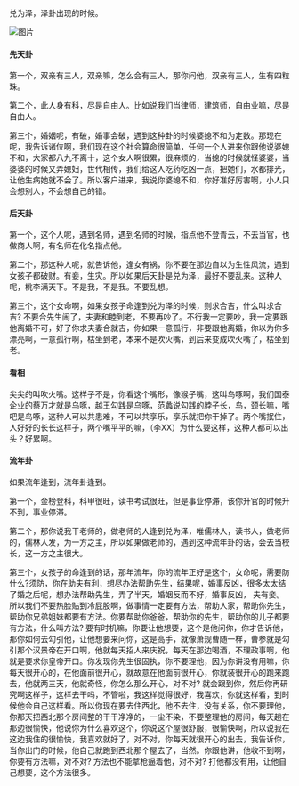 兑为泽，泽卦出现的时候。

![图片](../img/兑为泽.png)

#### 先天卦

第一个，双亲有三人，双亲嘛，怎么会有三人，那你问他，双亲有三人，生有四粒珠。

第二个，此人身有科，尽是自由人。比如说我们当律师，建筑师，自由业嘛，尽是自由人。

第三个，婚姻呢，有破，婚事会破，遇到这种卦的时候婆媳不和为定数。那现在呢，我告诉诸位啊，我们现在这个社会算命很简单，任何一个人进来你跟他说婆媳不和，大家都八九不离十，这个女人啊很累，很麻烦的，当媳的时候就怪婆婆，当婆婆的时候又弄媳妇，世代相传，我们给这人吃药吃凶一点，把她们，水都排光，让他生病她就不会了。所以客户进来，我说你婆媳不和，你好准好厉害啊，小人只会想别人，不会想自己的错。

#### 后天卦

第一个，这个人呢，遇到名师，遇到名师的时候，指点他不登青云，不去当官，也做商人啊，有名师在化名指点他。

第二个，那这种人呢，就告诉他，逢女有祸，你不要在那边自以为生性风流，遇到女孩子都破财。有妾，生灾。所以如果后天卦是兑为泽，最好不要乱来。这种人呢，桃李满天下。不是我，不是我。不要乱想。

第三个，这个女命啊，如果女孩子命逢到兑为泽的时候，则求合吉，什么叫求合吉? 不要合先生闹了，夫妻和睦到老，不要再吵了。不行我一定要吵，我一定要跟他离婚不可，好了你求夫妻合就吉，你如果一意孤行，非要跟他离婚，你以为你多漂亮啊，一意孤行啊，枯坐到老，本来不是吹火嘴，到后来变成吹火嘴了，枯坐到老。

#### 看相

尖尖的叫吹火嘴。这样子不是，你看这个嘴形，像猴子嘴，这叫鸟啄啊，我们国泰企业的蔡万才就是乌啄，越王勾践是乌啄，范蠡说勾践的脖子长，鸟，颈长嘛，嘴吧是鸟啄，这种人可以共患难，不可以共享乐，享乐就把你干掉了。两个嘴抿住，人好好的长长这样子，两个嘴平平的嘛，（李XX）为什么要这样，这种人都可以出头？好累啊。

#### 流年卦

如果流年逢到，流年卦逢到。

第一个，金榜登科，科甲很旺，读书考试很旺，但是事业停滞，该你升官的时候升不到，事业停滞。

第二个，那你说我干老师的，做老师的人逢到兑为泽，唯儒林人，读书人，做老师的，儒林人发，为一方之主，所以如果做老师的，遇到这种流年卦的话，会去当校长，这一方之主很大。

第三个，女孩子的命逢到的话，那年流年，你的流年正好是这个，女命呢，需要防什么?须防，你在助夫有利，想尽办法帮助先生，结果呢，婚事反凶，很多太太结了婚之后呢，想办法帮助先生，弄了半天，婚姻反而不好，婚事反凶， 夫有妾。所以我们不要热脸贴到冷屁股啊，做事情一定要有方法，帮助人家，帮助你先生，帮助你兄弟姐妹都要有方法。你要帮助你爸爸，帮助你的先生，帮助你的儿子都要有方法，什么叫方法? 要有时机嘛，你要让他想要，这个是他问你，你才告诉他，那你如何去勾引他，让他想要来问你，这是高手，就像萧规曹随一样，曹参就是勾引那个汉景帝在开口啊，他就每天招人来庆祝，每天在那边喝酒，不理政事啊，他就是要求你皇帝开口。你发现你先生很固执，你不要理他，因为你讲没有用嘛，你每天很开心的，在他面前很开心，就故意在他面前很开心，你就装很开心的跑来跑去，他就两三天，他就奇怪，你怎么那么开心，对不对? 就会跟到你，然后你再研究啊这样子，这样去干吗，不管啦，我这样觉得很好，我喜欢，你就这样看，到时候他会自己这样看。所以你现在要去住西北，他不去住，没有关系，你不要理他，你那天把西北那个房间整的干干净净的，一尘不染，不要整理他的房间，每天趟在那边很愉快，他说你为什么喜欢这个，你说这个屋很舒服，很愉快啊，所以说我在这边我住的很愉快，我喜欢就好了，对不对，你每天就很开心的出去，我告诉你，当你出门的时候，他自己就跑到西北那个屋去了，当然。你跟他讲，他收不到啊，你要有方法嘛，对不对? 方法也不能拿枪逼着他，对不对? 打他都没有用，让他自己想要，这个方法很多。